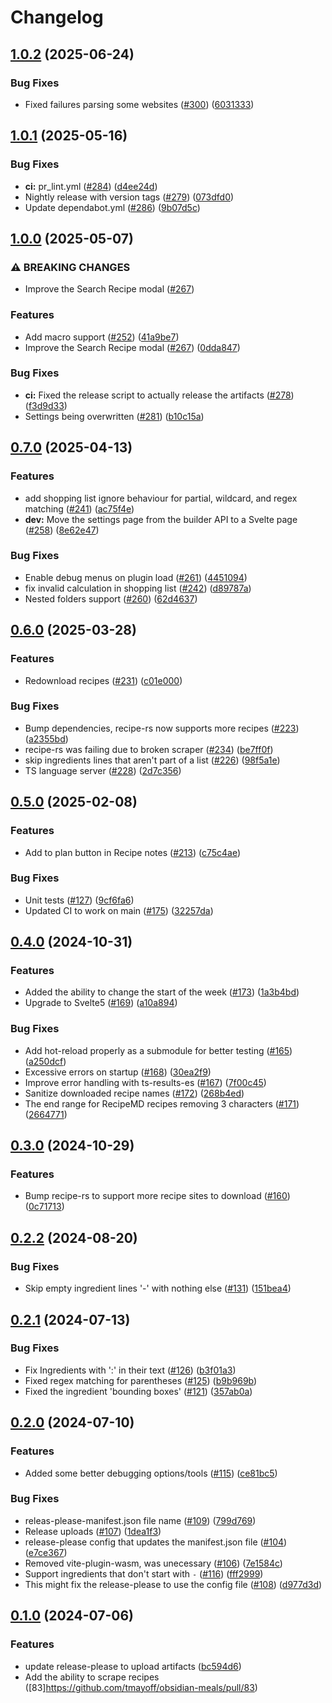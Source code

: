 # Changelog

## [1.0.2](https://github.com/tmayoff/obsidian-meals/compare/1.0.1...1.0.2) (2025-06-24)


### Bug Fixes

* Fixed failures parsing some websites ([#300](https://github.com/tmayoff/obsidian-meals/issues/300)) ([6031333](https://github.com/tmayoff/obsidian-meals/commit/6031333820dbb32b2b528e68a00ca6718458fd76))

## [1.0.1](https://github.com/tmayoff/obsidian-meals/compare/1.0.0...1.0.1) (2025-05-16)


### Bug Fixes

* **ci:** pr_lint.yml ([#284](https://github.com/tmayoff/obsidian-meals/issues/284)) ([d4ee24d](https://github.com/tmayoff/obsidian-meals/commit/d4ee24d17841c64ffe4bf609c661dceeb2fcc9c7))
* Nightly release with version tags ([#279](https://github.com/tmayoff/obsidian-meals/issues/279)) ([073dfd0](https://github.com/tmayoff/obsidian-meals/commit/073dfd0314e4a504794b4897f6158aaaf1c8b205))
* Update dependabot.yml ([#286](https://github.com/tmayoff/obsidian-meals/issues/286)) ([9b07d5c](https://github.com/tmayoff/obsidian-meals/commit/9b07d5ca3da34ac3d44f5bf26b78dad65f94accd))

## [1.0.0](https://github.com/tmayoff/obsidian-meals/compare/0.7.0...1.0.0) (2025-05-07)


### ⚠ BREAKING CHANGES

* Improve the Search Recipe modal ([#267](https://github.com/tmayoff/obsidian-meals/issues/267))

### Features

* Add macro support ([#252](https://github.com/tmayoff/obsidian-meals/issues/252)) ([41a9be7](https://github.com/tmayoff/obsidian-meals/commit/41a9be74952a882f2b1399d628f6f5b3c70d4a45))
* Improve the Search Recipe modal ([#267](https://github.com/tmayoff/obsidian-meals/issues/267)) ([0dda847](https://github.com/tmayoff/obsidian-meals/commit/0dda847d3b56249d8a97d10bb080f351298573b4))


### Bug Fixes

* **ci:** Fixed the release script to actually release the artifacts ([#278](https://github.com/tmayoff/obsidian-meals/issues/278)) ([f3d9d33](https://github.com/tmayoff/obsidian-meals/commit/f3d9d33e6b9e7c117e9b1088f068a24ba8ca8662))
* Settings being overwritten ([#281](https://github.com/tmayoff/obsidian-meals/issues/281)) ([b10c15a](https://github.com/tmayoff/obsidian-meals/commit/b10c15a61d086241ec7b6b0cd591d991c7703663))

## [0.7.0](https://github.com/tmayoff/obsidian-meals/compare/0.6.0...0.7.0) (2025-04-13)


### Features

* add shopping list ignore behaviour for partial, wildcard, and regex matching ([#241](https://github.com/tmayoff/obsidian-meals/issues/241)) ([ac75f4e](https://github.com/tmayoff/obsidian-meals/commit/ac75f4eff6725606eab437d5da6c097331763cc8))
* **dev:** Move the settings page from the builder API to a Svelte page ([#258](https://github.com/tmayoff/obsidian-meals/issues/258)) ([8e62e47](https://github.com/tmayoff/obsidian-meals/commit/8e62e470d377f5d29fdd5f92e7586cda6169c54c))


### Bug Fixes

* Enable debug menus on plugin load ([#261](https://github.com/tmayoff/obsidian-meals/issues/261)) ([4451094](https://github.com/tmayoff/obsidian-meals/commit/4451094a4b35e1883ff8e6a2028c27570b97b9f4))
* fix invalid calculation in shopping list ([#242](https://github.com/tmayoff/obsidian-meals/issues/242)) ([d89787a](https://github.com/tmayoff/obsidian-meals/commit/d89787a53ec929a469ec177ea15d4d3d275779df))
* Nested folders support ([#260](https://github.com/tmayoff/obsidian-meals/issues/260)) ([62d4637](https://github.com/tmayoff/obsidian-meals/commit/62d46374b6a17c06c4a90b2f7d5c2b3d39ce95d0))

## [0.6.0](https://github.com/tmayoff/obsidian-meals/compare/0.5.0...0.6.0) (2025-03-28)


### Features

* Redownload recipes ([#231](https://github.com/tmayoff/obsidian-meals/issues/231)) ([c01e000](https://github.com/tmayoff/obsidian-meals/commit/c01e0001610b370ec21715d7f96d97798fc0ddc7))


### Bug Fixes

* Bump dependencies, recipe-rs now supports more recipes ([#223](https://github.com/tmayoff/obsidian-meals/issues/223)) ([a2355bd](https://github.com/tmayoff/obsidian-meals/commit/a2355bd3fcb9423267dae7db10e7a3705bf32105))
* recipe-rs was failing due to broken scraper  ([#234](https://github.com/tmayoff/obsidian-meals/issues/234)) ([be7ff0f](https://github.com/tmayoff/obsidian-meals/commit/be7ff0f68ad2a872b8da50f794e6ea87b01852f5))
* skip ingredients lines that aren't part of a list ([#226](https://github.com/tmayoff/obsidian-meals/issues/226)) ([98f5a1e](https://github.com/tmayoff/obsidian-meals/commit/98f5a1ec7b5c409cf99591d7eaeb2b48d5314f44))
* TS language server ([#228](https://github.com/tmayoff/obsidian-meals/issues/228)) ([2d7c356](https://github.com/tmayoff/obsidian-meals/commit/2d7c356babb4ec2dbb7eab51a20743e8c6d60a22))

## [0.5.0](https://github.com/tmayoff/obsidian-meals/compare/0.4.0...0.5.0) (2025-02-08)


### Features

* Add to plan button in Recipe notes ([#213](https://github.com/tmayoff/obsidian-meals/issues/213)) ([c75c4ae](https://github.com/tmayoff/obsidian-meals/commit/c75c4aee46efdb1a5aba515e757adf6fb961c55a))


### Bug Fixes

* Unit tests ([#127](https://github.com/tmayoff/obsidian-meals/issues/127)) ([9cf6fa6](https://github.com/tmayoff/obsidian-meals/commit/9cf6fa601aa8d8e96d8a352036e22cd5eb4615c3))
* Updated CI to work on main ([#175](https://github.com/tmayoff/obsidian-meals/issues/175)) ([32257da](https://github.com/tmayoff/obsidian-meals/commit/32257daa3669501710fffc2f0d60558e48339026))

## [0.4.0](https://github.com/tmayoff/obsidian-meals/compare/0.3.0...0.4.0) (2024-10-31)


### Features

* Added the ability to change the start of the week ([#173](https://github.com/tmayoff/obsidian-meals/issues/173)) ([1a3b4bd](https://github.com/tmayoff/obsidian-meals/commit/1a3b4bd7c1ea1e6c8390c75f1158ca4998558c1c))
* Upgrade to Svelte5 ([#169](https://github.com/tmayoff/obsidian-meals/issues/169)) ([a10a894](https://github.com/tmayoff/obsidian-meals/commit/a10a8940972a02642da25a64999f3fda5885b1dd))


### Bug Fixes

* Add hot-reload properly as a submodule for better testing ([#165](https://github.com/tmayoff/obsidian-meals/issues/165)) ([a250dcf](https://github.com/tmayoff/obsidian-meals/commit/a250dcf37a6a0364492e9cde74d926f3d53d80f0))
* Excessive errors on startup ([#168](https://github.com/tmayoff/obsidian-meals/issues/168)) ([30ea2f9](https://github.com/tmayoff/obsidian-meals/commit/30ea2f925c29306cc77ce5954a3b04c2a3eae778))
* Improve error handling with ts-results-es ([#167](https://github.com/tmayoff/obsidian-meals/issues/167)) ([7f00c45](https://github.com/tmayoff/obsidian-meals/commit/7f00c45ece8046ac177af2ed5965fe632dab07d8))
* Sanitize downloaded recipe names ([#172](https://github.com/tmayoff/obsidian-meals/issues/172)) ([268b4ed](https://github.com/tmayoff/obsidian-meals/commit/268b4ed149918a8d8f41a3062d885eb4ce9c5f13))
* The end range for RecipeMD recipes removing 3 characters ([#171](https://github.com/tmayoff/obsidian-meals/issues/171)) ([2664771](https://github.com/tmayoff/obsidian-meals/commit/26647717ead38a70561131dc084f6c294b39bf96))

## [0.3.0](https://github.com/tmayoff/obsidian-meals/compare/0.2.2...0.3.0) (2024-10-29)


### Features

* Bump recipe-rs to support more recipe sites to download ([#160](https://github.com/tmayoff/obsidian-meals/issues/160)) ([0c71713](https://github.com/tmayoff/obsidian-meals/commit/0c717131dc35bda4bf88a6d36307307eecc6cefa))

## [0.2.2](https://github.com/tmayoff/obsidian-meals/compare/0.2.1...0.2.2) (2024-08-20)


### Bug Fixes

* Skip empty ingredient lines '-' with nothing else ([#131](https://github.com/tmayoff/obsidian-meals/issues/131)) ([151bea4](https://github.com/tmayoff/obsidian-meals/commit/151bea43d743d0e20c5f9a8dff2cfc313f6ad6e9))

## [0.2.1](https://github.com/tmayoff/obsidian-meals/compare/0.2.0...0.2.1) (2024-07-13)


### Bug Fixes

* Fix Ingredients with ':' in their text ([#126](https://github.com/tmayoff/obsidian-meals/issues/126)) ([b3f01a3](https://github.com/tmayoff/obsidian-meals/commit/b3f01a3ac6714e0303af1a8f287faae998e71973))
* Fixed regex matching for parentheses ([#125](https://github.com/tmayoff/obsidian-meals/issues/125)) ([b9b969b](https://github.com/tmayoff/obsidian-meals/commit/b9b969bca8ec4696f010f269915076dae2531a0c))
* Fixed the ingredient 'bounding boxes' ([#121](https://github.com/tmayoff/obsidian-meals/issues/121)) ([357ab0a](https://github.com/tmayoff/obsidian-meals/commit/357ab0a95e87f8a8f4f13462e52065163bfe4f7b))

## [0.2.0](https://github.com/tmayoff/obsidian-meals/compare/0.1.1...0.2.0) (2024-07-10)


### Features

* Added some better debugging options/tools ([#115](https://github.com/tmayoff/obsidian-meals/issues/115)) ([ce81bc5](https://github.com/tmayoff/obsidian-meals/commit/ce81bc59c28bc43a5ba18cdb9b1ae4945bb4de62))


### Bug Fixes

* releas-please-manifest.json file name ([#109](https://github.com/tmayoff/obsidian-meals/issues/109)) ([799d769](https://github.com/tmayoff/obsidian-meals/commit/799d7693210a63bed942512322df6fbe14924675))
* Release uploads ([#107](https://github.com/tmayoff/obsidian-meals/issues/107)) ([1dea1f3](https://github.com/tmayoff/obsidian-meals/commit/1dea1f3af31ca2112406d91acc40bcfbbf0599ef))
* release-please config that updates the manifest.json file ([#104](https://github.com/tmayoff/obsidian-meals/issues/104)) ([e7ce367](https://github.com/tmayoff/obsidian-meals/commit/e7ce3671479198d6f9eee0d7f6accb8c3b619807))
* Removed vite-plugin-wasm, was unecessary ([#106](https://github.com/tmayoff/obsidian-meals/issues/106)) ([7e1584c](https://github.com/tmayoff/obsidian-meals/commit/7e1584cfe038d110219b31fc386936550315e2a9))
* Support ingredients that don't start with `-` ([#116](https://github.com/tmayoff/obsidian-meals/issues/116)) ([fff2999](https://github.com/tmayoff/obsidian-meals/commit/fff29990d069116349121901504c4ac3706f62d6))
* This might fix the release-please to use the config file ([#108](https://github.com/tmayoff/obsidian-meals/issues/108)) ([d977d3d](https://github.com/tmayoff/obsidian-meals/commit/d977d3d8cac118333bc92f2784086e18682edd3a))

## [0.1.0](https://github.com/tmayoff/obsidian-meals/compare/0.0.12...v0.1.0) (2024-07-06)


### Features

* update release-please to upload artifacts ([bc594d6](https://github.com/tmayoff/obsidian-meals/commit/bc594d6732f5cab4d9b236c29709ffa09e9739bd))
* Add the ability to scrape recipes ([83]https://github.com/tmayoff/obsidian-meals/pull/83)
